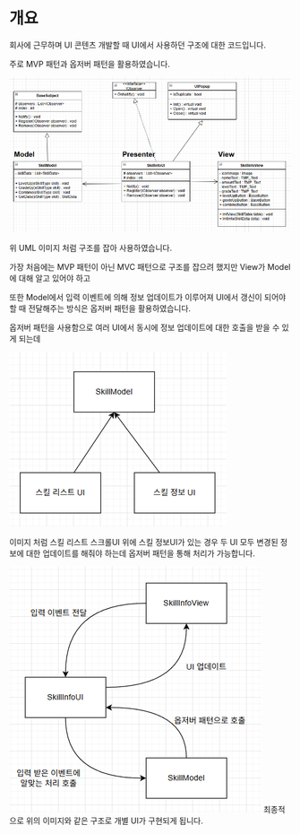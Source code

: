 # 개요

회사에 근무하며 UI 콘텐츠 개발할 때 UI에서 사용하던 구조에 대한 코드입니다.

주로 MVP 패턴과 옵저버 패턴을 활용하였습니다.

![UML 이미지](https://github.com/ladius3565/Portfolio/blob/main/%EB%94%94%EC%9E%90%EC%9D%B8%20%ED%8C%A8%ED%84%B4%20%ED%99%9C%EC%9A%A9/Image/DesignPattern_UML.png)

위 UML 이미지 처럼 구조를 잡아 사용하였습니다.

가장 처음에는 MVP 패턴이 아닌 MVC 패턴으로 구조를 잡으려 했지만 View가 Model에 대해 알고 있어야 하고 

또한 Model에서 입력 이벤트에 의해 정보 업데이트가 이루어져 UI에서 갱신이 되어야 할 때 전달해주는 방식은 옵저버 패턴을 활용하였습니다.

옵저버 패턴을 사용함으로 여러 UI에서 동시에 정보 업데이트에 대한 호출을 받을 수 있게 되는데 

![Observer 예시](https://github.com/ladius3565/Portfolio/blob/main/%EB%94%94%EC%9E%90%EC%9D%B8%20%ED%8C%A8%ED%84%B4%20%ED%99%9C%EC%9A%A9/Image/ObserverPattern_EX.png)

이미지 처럼 스킬 리스트 스크롤UI 위에 스킬 정보UI가 있는 경우 두 UI 모두 변경된 정보에 대한 업데이트를 해줘야 하는데 옵저버 패턴을 통해 처리가 가능합니다.


![MVP 예시](https://github.com/ladius3565/Portfolio/blob/main/%EB%94%94%EC%9E%90%EC%9D%B8%20%ED%8C%A8%ED%84%B4%20%ED%99%9C%EC%9A%A9/Image/MVPPattern_EX.png)
최종적으로 위의 이미지와 같은 구조로 개별 UI가 구현되게 됩니다.
